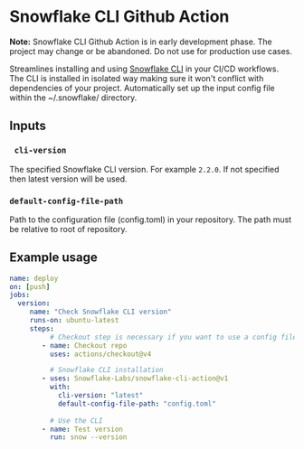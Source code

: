 # Snowflake CLI Github Action

**Note:** Snowflake CLI Github Action is in early development phase. The project may change or be 
abandoned. Do not use for production use cases.

Streamlines installing and using [Snowflake CLI](https://docs.snowflake.com/developer-guide/snowflake-cli-v2/index) in your CI/CD workflows. The CLI is installed in 
isolated way making sure it won't conflict with dependencies of your project.  Automatically set up 
the input config file within the ~/.snowflake/ directory.


## Inputs

### ` cli-version`

The specified Snowflake CLI version. For example `2.2.0`. If not specified then latest version will be used.


### `default-config-file-path`

Path to the configuration file (config.toml) in your repository. The path must be relative to root of repository.


## Example usage

```yaml
name: deploy
on: [push]
jobs:
  version:
     name: "Check Snowflake CLI version"
     runs-on: ubuntu-latest
     steps:
          # Checkout step is necessary if you want to use a config file from repo
        - name: Checkout repo
          uses: actions/checkout@v4

          # Snowflake CLI installation
        - uses: Snowflake-Labs/snowflake-cli-action@v1
          with:
            cli-version: "latest"
            default-config-file-path: "config.toml"
        
          # Use the CLI
        - name: Test version
          run: snow --version
```

